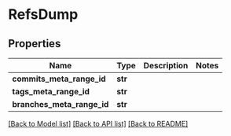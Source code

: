# RefsDump


## Properties
Name | Type | Description | Notes
------------ | ------------- | ------------- | -------------
**commits_meta_range_id** | **str** |  | 
**tags_meta_range_id** | **str** |  | 
**branches_meta_range_id** | **str** |  | 

[[Back to Model list]](../README.md#documentation-for-models) [[Back to API list]](../README.md#documentation-for-api-endpoints) [[Back to README]](../README.md)


